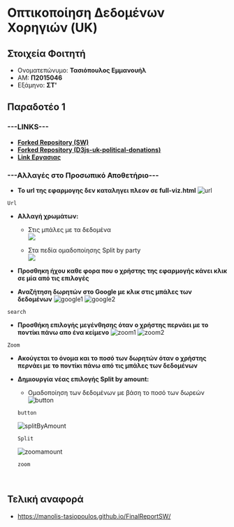 <h1>Οπτικοποίηση Δεδομένων Χορηγιών (UK)</h1>

<h2>Στοιχεία Φοιτητή</h2>
  
  - Ονοματεπώνυμο: <strong>Τασιόπουλος Εμμανουήλ</strong>
  - ΑΜ: <strong>Π2015046</strong>
  - Εξάμηνο: <strong>ΣΤ'</strong>
  
<h2>Παραδοτέο 1</h2>

<h3>---LINKS---</h3>
   
  - [__Forked Repository (SW)__](https://github.com/Manolis-Tasiopoulos/sw)<br>
  - [__Forked Repository (D3js-uk-political-donations)__](https://github.com/Manolis-Tasiopoulos/D3js-uk-political-donations)   
  - [__Link Εργασιας__](https://manolis-tasiopoulos.github.io/D3js-uk-political-donations/)
<h3>---Αλλαγές στο Προσωπικό Αποθετήριο---</h3>

   - __Το url της εφαρμογης δεν καταληγει πλεον σε full-viz.html__
   ![url](images/link.png)
   ```
   Url
   ```
   
   - __Αλλαγή χρωμάτων:__    
      * Στις μπάλες με τα δεδομένα<br>
   ![](images/colorsData.png)
   
      * Στα πεδία ομαδοποίησης Split by party<br>
   ![](images/splitPartyColors.png)
   
   
  - __Προσθηκη ήχου καθε φορα που ο χρήστης της εφαρμογής κάνει κλικ σε μία από τις επιλογές__
   
  - __Αναζήτηση δωρητών στο Google με κλικ στις μπάλες των δεδομένων__
   ![google1](images/googles1.png)   ![google2](images/googles2.png)
   ```
   search
   ```
   
   - __Προσθήκη επιλογής μεγένθησης όταν ο χρήστης περνάει με το ποντίκι πάνω απο ένα κείμενο__
   ![zoom1](images/zoom1.png)   ![zoom2](images/zoom2.png)
   ```
   Zoom
   ```
  
  - __Ακούγεται το όνομα και το ποσό των δωρητών όταν ο χρήστης περνάει με το ποντίκι πάνω από τις μπάλες των δεδομένων__
  
  - __Δημιουργία νέας επιλογής Split by amount:__  
    * Ομαδοποίηση των δεδομένων με βάση το ποσό των δωρεών
     ![button](images/button.png)
     ```
     button
     ```
     ![splitByAmount](images/splitByAmount.png)
     ```
     Split
     ```
     ![zoomamount](images/zoomamount.png)
     ```
     zoom
     ```
      
<h2>Τελική αναφορά</h2>

 - https://manolis-tasiopoulos.github.io/FinalReportSW/

